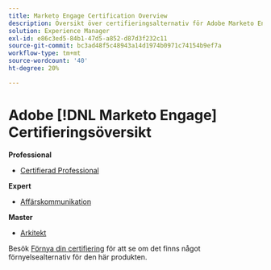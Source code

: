 ```yaml
---
title: Marketo Engage Certification Overview
description: Översikt över certifieringsalternativ för Adobe Marketo Engage
solution: Experience Manager
exl-id: e86c3ed5-84b1-47d5-a852-d87d3f232c11
source-git-commit: bc3ad48f5c48943a14d1974b0971c74154b9ef7a
workflow-type: tm+mt
source-wordcount: '40'
ht-degree: 20%

---
```


# Adobe [!DNL Marketo Engage] Certifieringsöversikt

**Professional**

* [Certifierad Professional](/help/certifications/ame/ame-p.md) <!--AD0-E555-->

**Expert**

* [Affärskommunikation](/help/certifications/ame/ame-e-business.md) <!--AD0-E559-->

**Master**

* [Arkitekt](/help/certifications/ame/ame-m-architect.md) <!--AD0-E556-->

Besök [Förnya din certifiering](/help/certifications/renew.md) för att se om det finns något förnyelsealternativ för den här produkten.
